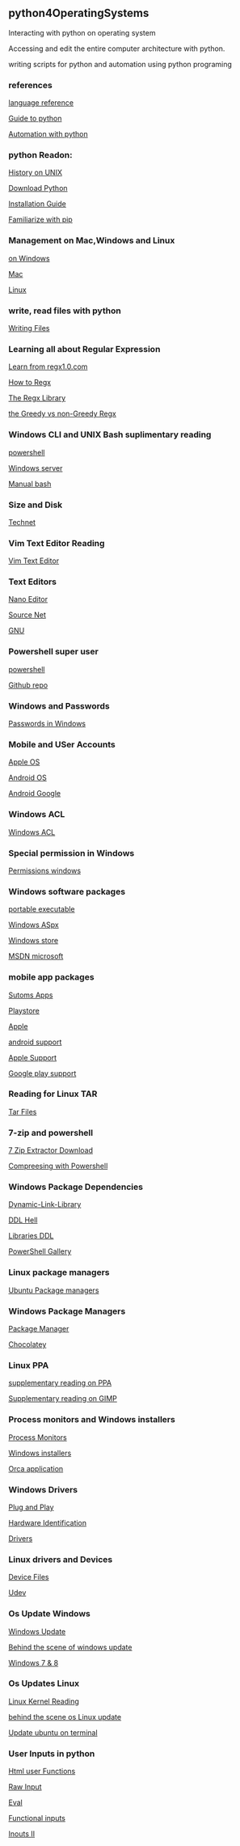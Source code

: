 ## python4OperatingSystems

Interacting with python on operating system

Accessing and edit the entire computer architecture with python.

writing scripts for python and automation using python programing 

### references

[language reference](https://docs.python.org/3/reference/index.html)

[Guide to python](https://docs.python-guide.org/)

[Automation with python](https://automatetheboringstuff.com/)

### python Readon:

[History on UNIX](https://en.wikipedia.org/wiki/History_of_Unix)

[Download Python](http://www.python.org/)

[Installation Guide](https://realpython.com/installing-python/)

[Familiarize with pip](https://packaging.python.org/guides/installing-using-pip-and-virtual-environments/)

### Management on Mac,Windows and Linux

[on Windows](https://www.digitalocean.com/community/tutorials/how-to-install-python-3-and-set-up-a-local-programming-environment-on-windows-10)

[Mac](http://www.pyladies.com/blog/Get-Your-Mac-Ready-for-Python-Programming/)

[Linux](https://www.digitalocean.com/community/tutorials/package-management-basics-apt-yum-dnf-pkg)

### write, read files with python
[Writing Files](https://docs.python.org/3/library/functions.html#open)


### Learning all about Regular Expression
[Learn from regx1.0.com](www.regx101.com)

[How to Regx](https://docs.python.org/3/howto/regex.html)

[The Regx Library](https://docs.python.org/3/library/re.htmll)

[the Greedy vs non-Greedy Regx](https://docs.python.org/3/howto/regex.html#greedy-versus-non-greedy)


### Windows CLI and UNIX Bash suplimentary reading
[powershell](https://docs.microsoft.com/powershell/)

[Windows server](https://docs.microsoft.com/en-us/windows-server/administration/windows-commands/windows-commands)

[Manual bash](https://www.gnu.org/software/bash/manual/bash.html)

### Size and Disk

[Technet](https://technet.microsoft.com/en-us/library/hh148159.aspx)

### Vim Text Editor Reading
[Vim Text Editor](https://notepad-plus-plus.org/)

### Text Editors

[Nano Editor](https://www.nano-editor.org/)

[Source Net](https://vim.sourceforge.io/docs.php)

[GNU](https://www.gnu.org/software/emacs/tour/)


### Powershell super user

[powershell](https://mva.microsoft.com/en-us/training-courses/getting-started-with-microsoft-powershell-8276)

[Github repo](https://github.com/PowerShell/PowerShell/blob/master/docs/learning-powershell/README.md)

### Windows and Passwords

[Passwords in Windows](https://msdn.microsoft.com/en-us/library/cc875839.aspx)

### Mobile and USer Accounts

[Apple OS](https://support.apple.com/HT201320)

[Android OS](https://support.google.com/nexus/answer/7664951)

[Android Google](https://support.google.com/nexus/answer/2865483)



### Windows ACL

[Windows ACL](https://msdn.microsoft.com/en-us/library/windows/desktop/aa374872(v=vs.85).aspx)

### Special permission in Windows

[Permissions windows](https://technet.microsoft.com/en-us/library/cc732880(v=ws.11).aspx)

### Windows software packages

[portable executable](https://en.wikipedia.org/wiki/Portable_Executable)

[Windows ASpx](https://msdn.microsoft.com/en-us/library/windows/desktop/aa369294(v=vs.85).aspx)

[Windows store](https://en.wikipedia.org/wiki/Windows_Store)

[MSDN microsoft](https://msdn.microsoft.com/en-us/library/windows/desktop/hh446767(v=vs.85).aspx)

### mobile app packages

[Sutoms Apps](https://developer.apple.com/business/custom-apps/)

[Playstore](https://developers.google.com/android/work/play/custom-app-api/get-started)

[Apple](https://support.apple.com/HT201656)

[android support](https://support.google.com/android/answer/7431795)

[Apple Support](https://support.apple.com/HT204266)

[Google play support](https://support.google.com/googleplay/answer/113412)

### Reading for Linux TAR

[Tar Files](http://www.linfo.org/tar.html)


### 7-zip and powershell

[7 Zip Extractor Download](http://www.7-zip.org/download.html)

[Compreesing with Powershell](https://docs.microsoft.com/en-us/powershell/module/microsoft.powershell.archive/compress-archive?view=powershell-5.0)

### Windows Package Dependencies

[Dynamic-Link-Library](https://en.wikipedia.org/wiki/Dynamic-link_library)

[DDL Hell](https://en.wikipedia.org/wiki/DLL_Hell)

[Libraries DDL](https://msdn.microsoft.com/en-us/library/aa376307.aspx)

[PowerShell Gallery](http://www.powershellgallery.com/)

### Linux package managers

[Ubuntu Package managers](https://help.ubuntu.com/lts/serverguide/dpkg.html)



### Windows Package Managers

[Package Manager](https://en.wikipedia.org/wiki/NuGet)

[Chocolatey](https://chocolatey.org/packages)

### Linux PPA

[supplementary reading on PPA](https://help.launchpad.net/Packaging/PPA)

[Supplementary reading on GIMP](https://help.launchpad.net/Packaging/PPA)

### Process monitors and Windows installers

[Process Monitors](https://docs.microsoft.com/en-us/sysinternals/downloads/procmon)

[Windows installers](https://msdn.microsoft.com/en-us/library/windows/desktop/aa372837(v=vs.85).aspx)

[Orca application](https://msdn.microsoft.com/en-us/library/windows/desktop/aa370557(v=vs.85).aspx)

### Windows Drivers

[Plug and Play](https://docs.microsoft.com/en-us/windows-hardware/drivers/kernel/introduction-to-plug-and-play)

[Hardware Identification](https://docs.microsoft.com/en-us/windows-hardware/drivers/install/step-1--the-new-device-is-identified)

[Drivers](https://docs.microsoft.com/en-us/windows-hardware/drivers/install/step-2--a-driver-for-the-device-is-selected)

### Linux drivers and Devices

[Device Files](https://en.wikipedia.org/wiki/Device_file)

[Udev](https://en.wikipedia.org/wiki/Udev)

### Os Update Windows

[Windows Update](https://en.wikipedia.org/wiki/Windows_Update)

[Behind the scene of windows update](http://configmgr2012.blogspot.com/2010/06/windows-update-explained.html#_Toc210097879)

[Windows 7 & 8](https://blogs.technet.microsoft.com/windowsitpro/2016/08/15/further-simplifying-servicing-model-for-windows-7-and-windows-8-1/)

### Os Updates Linux

[Linux Kernel Reading](https://en.wikipedia.org/wiki/Linux_kernel)

[behind the scene os Linux update](https://www.linux.com/learn/linux-101-updating-your-system)

[Update ubuntu on terminal](https://www.cyberciti.biz/faq/how-do-i-update-ubuntu-linux-softwares/)


### User Inputs in python

[Html user Functions](https://docs.python.org/2/library/functions.html#input)

[Raw Input ](https://docs.python.org/2/library/functions.html#raw_input)
 
[Eval](https://docs.python.org/2/library/functions.html#eval)
 
[Functional inputs](https://docs.python.org/3/library/functions.html#input)
 
[Inouts II](https://docs.python.org/3/library/functions.html#input)

